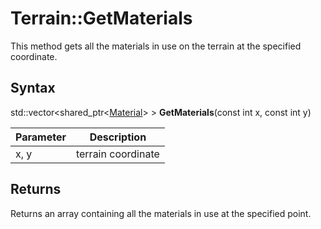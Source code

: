 # Terrain::GetMaterials

This method gets all the materials in use on the terrain at the specified coordinate.

## Syntax

std::vector<shared_ptr<[Material](Material.md)> > **GetMaterials**(const int x, const int y)

| Parameter | Description |
|---|---|
| x, y | terrain coordinate |

## Returns

Returns an array containing all the materials in use at the specified point.
